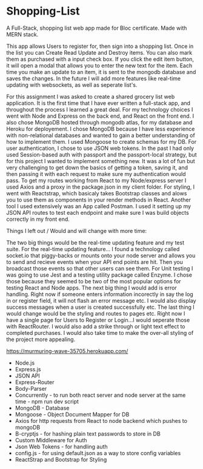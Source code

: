 # Shopping-List
A Full-Stack, shopping list web app made for Bloc certificate. Made with MERN stack.

This app allows Users to register for, then sign into a shopping list. Once in the list you can Create Read Update and Destroy items. You can also mark them as purchased with a input check box. If you click the edit item button, it will open a modal that allows you to enter the new text for the item. Each time you make an update to an item, it is sent to the mongodb database and saves the changes. In the future I will add more features like real-time updating with websockets, as well as seperate list's.


For this assignment I was asked to create a shared grocery list web application. It is the first time that I have ever 
written a full-stack app, and throughout the process I learned a great deal. For my technology choices I went with Node and 
Express on the back end, and React on the front end. I also chose MongoDB hosted through mongodb atlas, for my database 
and Heroku for deployement. I chose MongoDB because I have less experience with non-relational databases and wanted to
gain a better understanding of how to implement them. I used Mongoose to create schemas for my DB. For user authentication,
I chose to use JSON web tokens. In the past I had only used Session-based auth with passport and the passport-local strategy,
but for this project I wanted to implement something new. It was a lot of fun but very challenging to get down the basics of
getting a token, saving it, and then passing it with each request to make sure my authentication would pass. To get my routes
working from React to my Node/express server I used Axios and a proxy in the package.json in my client folder. For styling,
I went with Reactstrap, which basicaly takes Bootstrap classes and alows you to use them as components in your render methods
in React. Another tool I used extensively was an App called Postman. I used it setting up my JSON API routes to test each 
endpoint and make sure I was build objects correctly in my front end.

Things I left out / Would and will change with more time: 

The two big things would be the real-time updating feature and my test suite. For the real-time updating feature...
I found a technology called socket.io that piggy-backs or mounts onto your node server and allows you to send and recieve 
events when your API end points are hit. Then you broadcast those events so that other users can see them. For Unit testing I 
was going to use Jest and a testing utility package called Enzyme. I chose those because they seemed to be two of the most
popular options for testing React and Node apps. The next big thing I would add is error handling. Right now if someone enters
information incorectly in say the log in or register field, it will not flash an error message etc. I would also display
success messages when a user is created successfully etc. The last thing I would change would be the styling and routes to pages etc. Right now I have a single page for Users to Register or Login...I would seperate those with ReactRouter. I would also add a strike through or light text effect to completed purchases. I would also take time to make the over-all styling of the project more appealing. 


https://murmuring-wave-35705.herokuapp.com/


- Node.js 
- Express.js
- JSON API
- Express-Router
- Body-Parser 
- Concurrently - to run both react server and node server at the same time - npm run dev script
- MongoDB - Database
- Mongoose - Object Document Mapper for DB 
- Axios for http requests from React to node backend which pushes to mongoDB
- B-cryptjs - for hashing plain text passwords to store in DB
- Custom Middleware for Auth
- Json Web Tokens - for handling auth 
- config.js - for using default.json as a way to store config variables
- ReactStrap and Bootstrap for Styling





